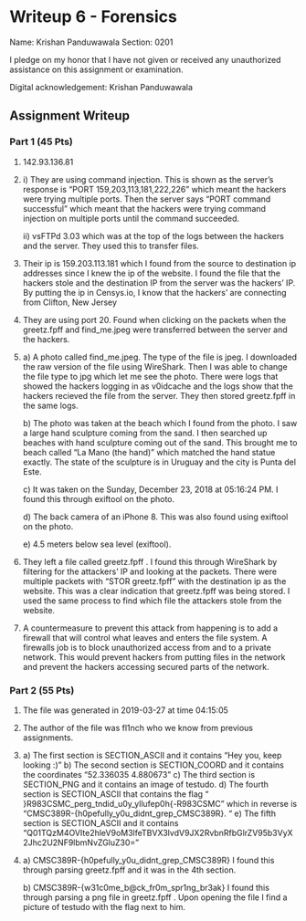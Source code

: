 # Writeup 6 - Forensics

Name: Krishan Panduwawala
Section: 0201

I pledge on my honor that I have not given or received any unauthorized assistance on this assignment or examination.

Digital acknowledgement: Krishan Panduwawala

## Assignment Writeup

### Part 1 (45 Pts)
1. 142.93.136.81
2. 
    i) They are using command injection. This is shown  as the server’s response is “PORT 159,203,113,181,222,226” which meant the hackers were trying multiple ports. Then the server says “PORT command successful” which meant that the hackers were trying command injection on multiple ports until the command succeeded.

    ii) vsFTPd 3.03 which was at the top of the logs between the hackers and the server. They used this to transfer files.
3. Their ip is 159.203.113.181 which I found from the source to destination ip addresses since I knew the ip of the website. I found the file that the hackers stole and the destination IP from the server was the hackers’ IP. By putting the ip in Censys.io, I know that the hackers’ are connecting from Clifton, New Jersey

4. They are using port 20. Found when clicking on the packets when the greetz.fpff and find_me.jpeg were transferred between the server and the hackers.

5. 
    a) A photo called find_me.jpeg. The type of the file is jpeg. I downloaded the raw version of the file using WireShark. Then I was able to change the file type to jpg which let me see the photo. There were logs that showed the hackers logging in as v0idcache and the logs show that the hackers recieved the file from the server. They then stored greetz.fpff in the same logs.

    b) The photo was taken at the beach which I found from the photo. I saw a large hand sculpture coming from the sand. I then searched up beaches with hand sculpture coming out of the sand. This brought me to beach called “La Mano (the hand)” which matched the hand statue exactly. The state of the sculpture is in Uruguay and the city is Punta del Este.

    c) It was taken on the Sunday, December 23, 2018 at 05:16:24 PM. I found this through exiftool on the photo.

    d) The back camera of an iPhone 8. This was also found using exiftool on the photo.

    e) 4.5 meters below sea level (exiftool).

6. They left a file called greetz.fpff . I found this through WireShark by filtering for the attackers’ IP and looking at the packets. There were multiple packets with “STOR greetz.fpff” with the destination ip as the website. This was a clear indication that greetz.fpff was being stored. I used the same process to find which file the attackers stole from the website.

7. A countermeasure to prevent this attack from happening is to add a firewall that will control what leaves and enters the file system. A firewalls job is to block unauthorized access from and to a private network. This would prevent hackers from putting files in the network and prevent the hackers accessing secured parts of the network.


### Part 2 (55 Pts)

1. The file was generated in 2019-03-27 at time 04:15:05

2. The author of the file was fl1nch who we know from previous assignments. 

3. 
    a) The first section is SECTION_ASCII and it contains “Hey you, keep looking :)”
    b) The second section is SECTION_COORD and it contains the coordinates “52.336035 4.880673”
    c) The third section is SECTION_PNG and it contains an image of testudo.
    d) The fourth section is SECTION_ASCII that contains the flag                                          “ }R983CSMC_perg_tndid_u0y_yllufep0h{-R983CSMC” which in reverse is “CMSC389R-{h0pefully_y0u_didnt_grep_CMSC389R}. “
    e) The fifth section is SECTION_ASCII and it contains “Q01TQzM4OVIte2hleV9oM3lfeTBVX3lvdV9JX2RvbnRfbGlrZV95b3VyX2Jhc2U2NF9lbmNvZGluZ30=”
4. 
    a) CMSC389R-{h0pefully_y0u_didnt_grep_CMSC389R}
    I found this through parsing greetz.fpff and it was in the 4th section.

    b) CMSC389R-{w31c0me_b@ck_fr0m_spr1ng_br3ak}
    I found this through parsing a png file in greetz.fpff . Upon opening the file I find a picture of testudo with the flag next to him.







